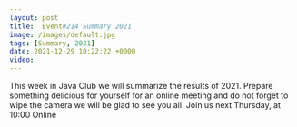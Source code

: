 ```yaml
---
layout: post
title:  Event#214 Summary 2021
image: /images/default.jpg
tags: [Summary, 2021]
date: 2021-12-29 10:22:22 +0000
video: 
---
```


This week in Java Club we will summarize the results of 2021. Prepare something delicious for yourself for an online meeting and do not forget to wipe the camera we will be glad to see you all.
Join us next Thursday, at 10:00 Online
